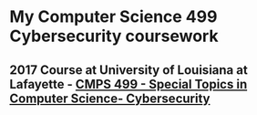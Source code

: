 # My Computer Science 499 Cybersecurity coursework

## 2017 Course at University of Louisiana at Lafayette - [CMPS 499 - Special Topics in Computer Science- Cybersecurity](https://catalog.louisiana.edu/preview_course_nopop.php?catoid=13&coid=52350)
